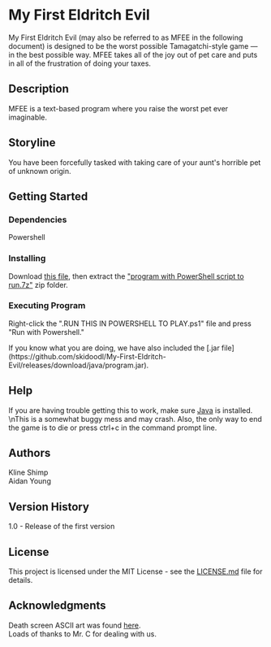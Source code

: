 # My First Eldritch Evil
My First Eldritch Evil (may also be referred to as MFEE in the following document) is designed to be the worst possible Tamagatchi-style game — in the best possible way. MFEE takes all of the joy out of pet care and puts in all of the frustration of doing your taxes. 

## Description
MFEE is a text-based program where you raise the worst pet ever imaginable.

## Storyline
You have been forcefully tasked with taking care of your aunt's horrible pet of unknown origin. 

## Getting Started
### Dependencies
Powershell

### Installing
Download [this file](<!-- Link -->), then extract the ["program with PowerShell script to run.7z"](https://github.com/skidoodl/My-First-Eldritch-Evil/releases/download/java/program.with.powershell.script.to.run.7z) zip folder.

### Executing Program
Right-click the ".RUN THIS IN POWERSHELL TO PLAY.ps1" file and press "Run with Powershell."
</p>If you know what you are doing, we have also included the [.jar file](https://github.com/skidoodl/My-First-Eldritch-Evil/releases/download/java/program.jar).

## Help
If you are having trouble getting this to work, make sure [Java](https://www.java.com/en/) is installed. \nThis is a somewhat buggy mess and may crash. Also, the only way to end the game is to die or press ctrl+c in the command prompt line.

## Authors
Kline Shimp  
Aidan Young

## Version History
1.0  - Release of the first version

## License
<!-- TODO: Figure out license -->
This project is licensed under the MIT License - see the [LICENSE.md](LICENSE.md) file for details.

## Acknowledgments
Death screen ASCII art was found [here](https://ascii.co.uk/art/rip).  
Loads of thanks to Mr. C for dealing with us.

<!---- IDK what all this stuff is or what to do with it: ---->

<!--
## Folder Structure

The workspace contains two folders by default, where:

- `src`: the folder to maintain sources
- `lib`: the folder to maintain dependencies

Meanwhile, the compiled output files will be generated in the `bin` folder by default.

> If you want to customize the folder structure, open `.vscode/settings.json` and update the related settings there.

## Dependency Management

The `JAVA PROJECTS` view allows you to manage your dependencies. More details can be found [here](https://github.com/microsoft/vscode-java-dependency#manage-dependencies). 
-->
